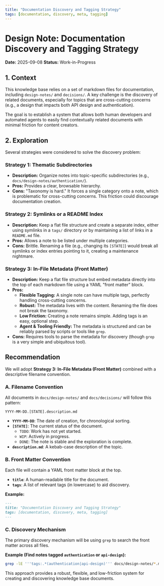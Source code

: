 ```yaml
---
title: "Documentation Discovery and Tagging Strategy"
tags: [documentation, discovery, meta, tagging]
---
```


# Design Note: Documentation Discovery and Tagging Strategy

**Date:** 2025-09-08
**Status:** Work-in-Progress

## 1. Context

This knowledge base relies on a set of markdown files for documentation, including `design-notes/` and `decisions/`. A key challenge is the discovery of related documents, especially for topics that are cross-cutting concerns (e.g., a design that impacts both API design and authentication).

The goal is to establish a system that allows both human developers and automated agents to easily find contextually related documents with minimal friction for content creators.

## 2. Exploration

Several strategies were considered to solve the discovery problem:

### Strategy 1: Thematic Subdirectories

- **Description:** Organize notes into topic-specific subdirectories (e.g., `docs/design-notes/authentication/`).
- **Pros:** Provides a clear, browsable hierarchy.
- **Cons:** "Taxonomy is hard." It forces a single category onto a note, which is problematic for cross-cutting concerns. This friction could discourage documentation creation.

### Strategy 2: Symlinks or a README Index

- **Description:** Keep a flat file structure and create a separate index, either using symlinks in a `tags/` directory or by maintaining a list of links in a `README.md` file.
- **Pros:** Allows a note to be listed under multiple categories.
- **Cons:** Brittle. Renaming a file (e.g., changing its `[STATE]`) would break all symlinks or index entries pointing to it, creating a maintenance nightmare.

### Strategy 3: In-File Metadata (Front Matter)

- **Description:** Keep a flat file structure but embed metadata directly into the top of each markdown file using a YAML "front matter" block.
- **Pros:**
  - **Flexible Tagging:** A single note can have multiple tags, perfectly handling cross-cutting concerns.
  - **Robust:** The metadata lives with the content. Renaming the file does not break the taxonomy.
  - **Low Friction:** Creating a note remains simple. Adding tags is an easy, optional step.
  - **Agent & Tooling Friendly:** The metadata is structured and can be reliably parsed by scripts or tools like `grep`.
- **Cons:** Requires tools to parse the metadata for discovery (though `grep` is a very simple and ubiquitous tool).

## Recommendation

We will adopt **Strategy 3: In-File Metadata (Front Matter)** combined with a descriptive filename convention.

### A. Filename Convention

All documents in `docs/design-notes/` and `docs/decisions/` will follow this pattern:

`YYYY-MM-DD.[STATE].description.md`

- **`YYYY-MM-DD`**: The date of creation, for chronological sorting.
- **`[STATE]`**: The current status of the document.
  - `TODO`: Work has not yet started.
  - `WIP`: Actively in progress.
  - `DONE`: The note is stable and the exploration is complete.
- **`description.md`**: A kebab-case description of the topic.

### B. Front Matter Convention

Each file will contain a YAML front matter block at the top.

- **`title`**: A human-readable title for the document.
- **`tags`**: A list of relevant tags (in lowercase) to aid discovery.

**Example:**

```markdown
---
title: "Documentation Discovery and Tagging Strategy"
tags: [documentation, discovery, meta, tagging]
---
```

### C. Discovery Mechanism

The primary discovery mechanism will be using `grep` to search the front matter across all files.

**Example (Find notes tagged `authentication` or `api-design`):**

```bash
grep -lE '''tags:.*(authentication|api-design)''' docs/design-notes/*.md
```

This approach provides a robust, flexible, and low-friction system for creating and discovering knowledge base documents.
